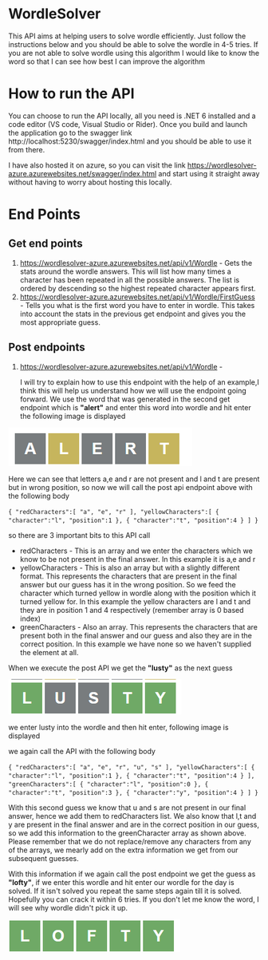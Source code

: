 # WordleSolver

This API aims at helping users to solve wordle efficiently. Just follow the instructions below and you should be able to solve the wordle in 4-5 tries.
If you are not able to solve wordle using this algorithm I would like to know the word so that I can see how best I can improve the algorithm

# How to run the API

You can choose to run the API locally, all you need is .NET 6 installed and a code editor (VS code, Visual Studio or Rider). Once you build and launch the application go to the swagger link http://localhost:5230/swagger/index.html and you should be able to use it from there.

I have also hosted it on azure, so you can visit the link
https://wordlesolver-azure.azurewebsites.net/swagger/index.html and start using it straight away without having to worry about hosting this locally.

# End Points

## Get end points

1. https://wordlesolver-azure.azurewebsites.net/api/v1/Wordle - Gets the stats around the wordle answers. This will list how many times a character has been repeated in all the possible answers. The list is ordered by descending so the highest repeated character appears first.
2. https://wordlesolver-azure.azurewebsites.net/api/v1/Wordle/FirstGuess - Tells you what is the first word you have to enter in wordle. This takes into account the stats in the previous get endpoint and gives you the most appropriate guess.

## Post endpoints

1. https://wordlesolver-azure.azurewebsites.net/api/v1/Wordle -

   I will try to explain how to use this endpoint with the help of an example,I think this will help us understand how we will use the endpoint going forward.
   We use the word that was generated in the second get endpoint which is
   **"alert"** and enter this word into wordle and hit enter the following image is displayed

![FirstGuess](.\images\FirstGuess.png)

Here we can see that letters a,e and r are not present and l and t are present but in wrong position, so now we will call the post api endpoint above with the following body

`{ "redCharacters":[ "a", "e", "r" ], "yellowCharacters":[ { "character":"l", "position":1 }, { "character":"t", "position":4 } ] }`

so there are 3 important bits to this API call

- redCharacters - This is an array and we enter the characters which we know to be not present in the final answer. In this example it is a,e and r
- yellowCharacters - This is also an array but with a slightly different format. This represents the characters that are present in the final answer but our guess has it in the wrong position. So we feed the character which turned yellow in wordle along with the position which it turned yellow for. In this example the yellow characters are l and t and they are in position 1 and 4 respectively (remember array is 0 based index)
- greenCharacters - Also an array. This represents the characters that are present both in the final answer and our guess and also they are in the correct position. In this example we have none so we haven't supplied the element at all.

When we execute the post API we get the **"lusty"** as the next guess

![SecondGuess](.\images\SecondGuess.png)

we enter lusty into the wordle and then hit enter, following image is displayed

we again call the API with the following body

`{ "redCharacters":[ "a", "e", "r", "u", "s" ], "yellowCharacters":[ { "character":"l", "position":1 }, { "character":"t", "position":4 } ], "greenCharacters":[ { "character":"l", "position":0 }, { "character":"t", "position":3 }, { "character":"y", "position":4 } ] }`

With this second guess we know that u and s are not present in our final answer, hence we add them to redCharacters list. We also know that l,t and y are present in the final answer and are in the correct position in our guess, so we add this information to the greenCharacter array as shown above. Please remember that we do not replace/remove any characters from any of the arrays, we mearly add on the extra information we get from our subsequent guesses.

With this information if we again call the post endpoint we get the guess as **"lofty"**, if we enter this wordle and hit enter our wordle for the day is solved. If it isn't solved you repeat the same steps again till it is solved. Hopefully you can crack it within 6 tries. If you don't let me know the word, I will see why wordle didn't pick it up.

![ThirdGuess](.\images\ThirdGuess.png)
